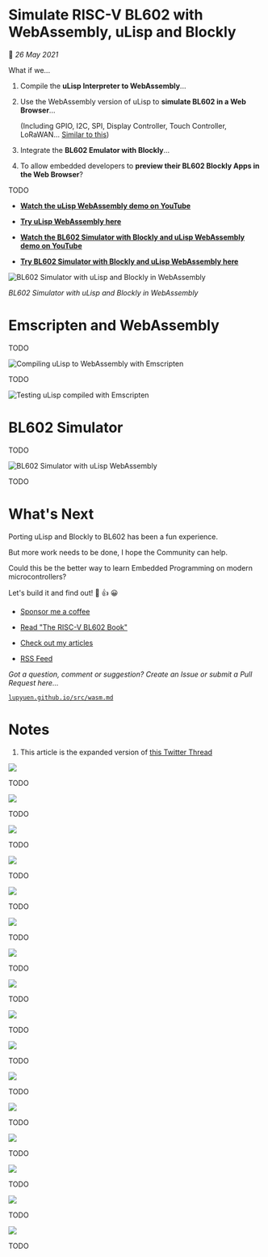 # Simulate RISC-V BL602 with WebAssembly, uLisp and Blockly

📝 _26 May 2021_

What if we...

1.  Compile the __uLisp Interpreter to WebAssembly__...

1.  Use the WebAssembly version of uLisp to __simulate BL602 in a Web Browser__...

    (Including GPIO, I2C, SPI, Display Controller, Touch Controller, LoRaWAN... [Similar to this](https://lupyuen.github.io/pinetime-rust-mynewt/articles/simulator))

1.  Integrate the __BL602 Emulator with Blockly__...

1.  To allow embedded developers to __preview their BL602 Blockly Apps in the Web Browser__?

TODO

- [__Watch the uLisp WebAssembly demo on YouTube__](https://youtu.be/9uegWNcokxY)

- [__Try uLisp WebAssembly here__](https://lupyuen.github.io/ulisp-bl602/ulisp.html)

- [__Watch the BL602 Simulator with Blockly and uLisp WebAssembly demo on YouTube__](https://youtu.be/Ag2CERd1OzQ)

- [__Try BL602 Simulator with Blockly and uLisp WebAssembly here__](https://appkaki.github.io/blockly-ulisp/demos/simulator/)

![BL602 Simulator with uLisp and Blockly in WebAssembly](https://lupyuen.github.io/images/wasm-title.png)

_BL602 Simulator with uLisp and Blockly in WebAssembly_

# Emscripten and WebAssembly

TODO

![Compiling uLisp to WebAssembly with Emscripten](https://lupyuen.github.io/images/lisp-wasm.png)

TODO

![Testing uLisp compiled with Emscripten](https://lupyuen.github.io/images/lisp-wasm2.png)

# BL602 Simulator

TODO

![BL602 Simulator with uLisp WebAssembly](https://lupyuen.github.io/images/lisp-simulator.png)

TODO

# What's Next

Porting uLisp and Blockly to BL602 has been a fun experience.

But more work needs to be done, I hope the Community can help.

Could this be the better way to learn Embedded Programming on modern microcontrollers?

Let's build it and find out! 🙏 👍 😀

-   [Sponsor me a coffee](https://github.com/sponsors/lupyuen)

-   [Read "The RISC-V BL602 Book"](https://lupyuen.github.io/articles/book)

-   [Check out my articles](https://lupyuen.github.io)

-   [RSS Feed](https://lupyuen.github.io/rss.xml)

_Got a question, comment or suggestion? Create an Issue or submit a Pull Request here..._

[`lupyuen.github.io/src/wasm.md`](https://github.com/lupyuen/lupyuen.github.io/blob/master/src/wasm.md)

# Notes

1.  This article is the expanded version of [this Twitter Thread](https://twitter.com/MisterTechBlog/status/1393554618924212224)

![](https://lupyuen.github.io/images/wasm-add.png)

TODO

![](https://lupyuen.github.io/images/wasm-blockly.png)

TODO

![](https://lupyuen.github.io/images/wasm-delay.png)

TODO

![](https://lupyuen.github.io/images/wasm-emcc.png)

TODO

![](https://lupyuen.github.io/images/wasm-error.png)

TODO

![](https://lupyuen.github.io/images/wasm-event.png)

TODO

![](https://lupyuen.github.io/images/wasm-image.png)

TODO

![](https://lupyuen.github.io/images/wasm-led.png)

TODO

![](https://lupyuen.github.io/images/wasm-loop.png)

TODO

![](https://lupyuen.github.io/images/wasm-photoshop.png)

TODO

![](https://lupyuen.github.io/images/wasm-run.png)

TODO

![](https://lupyuen.github.io/images/wasm-stream.png)

TODO

![](https://lupyuen.github.io/images/wasm-stream2.png)

TODO

![](https://lupyuen.github.io/images/wasm-string.png)

TODO

![](https://lupyuen.github.io/images/wasm-stub.png)

TODO

![](https://lupyuen.github.io/images/wasm-ulisp.png)

TODO

